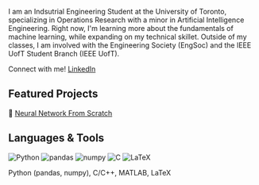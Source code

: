 I am an Indsutrial Engineering Student at the University of Toronto, specializing in Operations Research with a minor in Artificial Intelligence Engineering. Right now, I'm learning more about the fundamentals of machine learning, while expanding on my technical skillet. Outside of my classes, I am involved with the Engineering Society (EngSoc) and the IEEE UofT Student Branch (IEEE UofT).

Connect with me! [LinkedIn](https://img.shields.io/badge/LinkedIn-0077B5?style=for-the-badge&logo=linkedin&logoColor=white)

## Featured Projects

🧠 [Neural Network From Scratch](https://github.com/arnav-patil-12/neural-network-from-scratch)

## Languages & Tools

![Python](https://img.shields.io/badge/python-3670A0?style=for-the-badge&logo=python&logoColor=ffdd54)
![pandas](https://img.shields.io/badge/Pandas-2C2D72?style=for-the-badge&logo=pandas&logoColor=white)
![numpy](https://img.shields.io/badge/Numpy-777BB4?style=for-the-badge&logo=numpy&logoColor=white)
![C](https://img.shields.io/badge/C-00599C?style=for-the-badge&logo=c&logoColor=white)
![LaTeX](https://img.shields.io/badge/LaTeX-47A141?style=for-the-badge&logo=LaTeX&logoColor=white)

Python (pandas, numpy), C/C++, MATLAB, LaTeX
